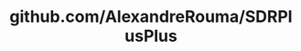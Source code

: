 ---
layout: post
title: github.com/AlexandreRouma/SDRPlusPlus
categories: link
tags: [انگلیسی, برنامه‌نویسی]
---